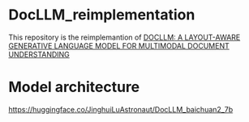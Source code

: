 # DocLLM_reimplementation

This repository is the reimplemantion of [DOCLLM: A LAYOUT-AWARE GENERATIVE LANGUAGE MODEL
FOR MULTIMODAL DOCUMENT UNDERSTANDING](https://arxiv.org/pdf/2401.00908.pdf) 

# Model architecture

https://huggingface.co/JinghuiLuAstronaut/DocLLM_baichuan2_7b
